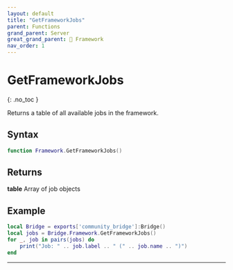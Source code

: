 ```yaml
---
layout: default
title: "GetFrameworkJobs"
parent: Functions
grand_parent: Server
great_grand_parent: 🧩 Framework
nav_order: 1
---
```


# GetFrameworkJobs
{: .no_toc }

Returns a table of all available jobs in the framework.

## Syntax

```lua
function Framework.GetFrameworkJobs()
```

## Returns

**table**
Array of job objects

## Example

```lua
local Bridge = exports['community_bridge']:Bridge()
local jobs = Bridge.Framework.GetFrameworkJobs()
for _, job in pairs(jobs) do
    print("Job: " .. job.label .. " (" .. job.name .. ")")
end
```

---